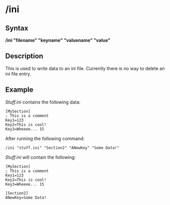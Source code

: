 # /ini

## Syntax

**/ini "filename" "keyname" "valuename" "value"**

## Description

This is used to write data to an ini file. Currently there is no way to delete an ini file entry.

## Example

_Stuff.ini_ contains the following data:

```text
[MySection]
; This is a comment
Key1=123
Key2=This is cool!
Key3=Wheeee... 15
```

After running the following command:

```text
/ini "stuff.ini" "Section2" "ANewKey" "Some Data!"
```

_Stuff.ini_ will contain the following:

```text
[MySection]
; This is a comment
Key1=123
Key2=This is cool!
Key3=Wheeee... 15 

[Section2]
ANewKey=Some Data!
```
